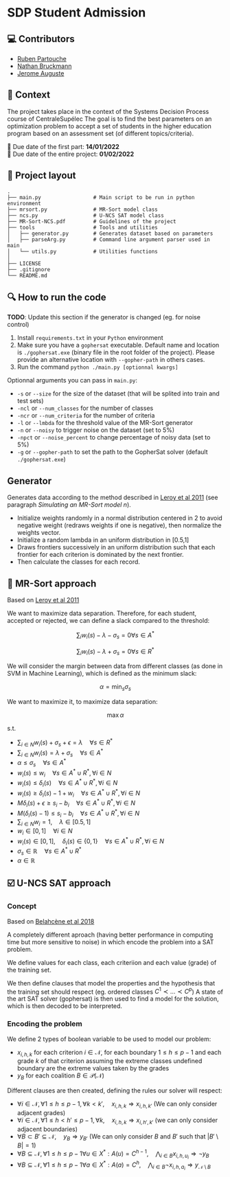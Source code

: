# SDP Student Admission

## :computer: Contributors

- [Ruben Partouche](https://gitlab-student.centralesupelec.fr/2018partouchr)
- [Nathan Bruckmann](https://gitlab-student.centralesupelec.fr/2018bruckmann)
- [Jerome Auguste](https://gitlab-student.centralesupelec.fr/2018augustej)

## :page_facing_up: Context

The project takes place in the context of the Systems Decision Process course of CentraleSupélec
The goal is to find the best parameters on an optimization problem to accept a set of students in the higher education program based on an assessment set (of different topics/criteria).

:date: Due date of the first part: **14/01/2022** \
:date: Due date of the entire project: **01/02/2022**

## :file_folder: Project layout

```text
.
├── main.py                 # Main script to be run in python environment
├── mrsort.py               # MR-Sort model class
├── ncs.py                  # U-NCS SAT model class
├── MR-Sort-NCS.pdf         # Guidelines of the project
├── tools                   # Tools and utilities
│   ├── generator.py        # Generates dataset based on parameters
│   ├── parseArg.py         # Command line argument parser used in main
│   └── utils.py            # Utilities functions
│
├── LICENSE
├── .gitignore
└── README.md

```

## :mag: How to run the code

**TODO**: Update this section if the generator is changed (eg. for noise control)

1. Install `requirements.txt` in your `Python` environment
2. Make sure you have a `gophersat` executable. Default name and location is `./gophersat.exe` (binary file in the root folder of the project). Please provide an alternative location with `--gopher-path` in others cases.
3. Run the command `python ./main.py [optionnal kwargs]`

Optionnal arguments you can pass in `main.py`:

- `-s` or `--size` for the size of the dataset (that will be splited into train and test sets)
- `-ncl` or `--num_classes` for the number of classes
- `-ncr` or `--num_criteria` for the number of criteria
- `-l` or `--lmbda` for the threshold value of the MR-Sort generator
- `-n` or `--noisy` to trigger noise on the dataset (set to 5%)
- `-npct` or `--noise_percent` to change percentage of noisy data (set to 5%)
- `-g` or `--gopher-path` to set the path to the GopherSat solver (default `./gophersat.exe`)

## Generator

Generates data according to the method described in [Leroy et al 2011](https://centralesupelec.edunao.com/pluginfile.php/214890/mod_label/intro/2011-Leroy-Mousseau-Pirlot-ADT.pdf) (see paragraph _Simulating an MR-Sort model n_).

- Initialize weights randomly in a normal distribution centered in 2 to avoid negative weight (redraws weights if one is negative), then normalize the weights vector.
- Initialize a random lambda in an uniform distribution in [0.5,1]
- Draws frontiers successively in an uniform distribution such that each frontier for each criterion is dominated by the next frontier.
- Then calculate the classes for each record.

## :1234: MR-Sort approach

Based on [Leroy et al 2011](https://centralesupelec.edunao.com/pluginfile.php/214890/mod_label/intro/2011-Leroy-Mousseau-Pirlot-ADT.pdf)

We want to maximize data separation. Therefore, for each student, accepted or rejected, we can define a slack compared to the threshold:

```math
\sum_{i}{w_{i}(s)}-\lambda - \sigma_s = 0 \forall s \in A^*
```

```math
\sum_{i}{w_{i}(s)}-\lambda + \sigma_s = 0 \forall s \in R^*
```

We will consider the margin between data from different classes (as done in SVM in Machine Learning), which is defined as the minimum slack:

```math
\alpha = \min_{s} \sigma_s 
```

We want to maximize it, to maximize data separation:

```math
\max \alpha 
```

s.t.

- $`\sum_{i \in N}{w_i(s)} + \sigma_s + \epsilon = \lambda \quad \forall s \in R^*`$
- $`\sum_{i \in N} w_i(s) = \lambda +  \sigma_s \quad \forall s \in A^*`$
- $`\alpha \leq \sigma_s \quad \forall s \in A^*`$
- $`w_i(s) \leq w_i \quad \forall s \in A^* \cup R^*, \forall i \in N`$
- $`w_i(s) \leq \delta_i(s) \quad \forall s \in A^* \cup R^*, \forall i \in N`$
- $`w_i(s) \geq \delta_i(s) - 1 + w_i \quad \forall s \in A^* \cup R^*, \forall i \in N`$
- $`M\delta_i(s)+\epsilon \geq s_i - b_i \quad \forall s \in A^* \cup R^*, \forall i \in N`$
- $`M(\delta_i(s)-1) \leq s_i-b_i \quad \forall s \in A^* \cup R^*, \forall i \in N`$
- $`\sum_{i \in N}{w_i}=1, \quad \lambda \in [0.5, 1]`$
- $`w_i \in [0, 1] \quad \forall i \in N`$
- $`w_i(s) \in [0, 1], \quad \delta_i(s) \in \{0, 1\} \quad \forall s \in A^* \cup R^*, \forall i \in N`$
- $`\sigma_s \in \mathbb{R} \quad \forall s \in A^* \cup R^*`$
- $`\alpha \in \mathbb{R}`$

## :ballot_box_with_check: U-NCS SAT approach

### Concept

Based on [Belahcène et al 2018](https://centralesupelec.edunao.com/pluginfile.php/214890/mod_label/intro/2018-Belahcene-et-al-COR.pdf)

A completely different aproach (having better performance in computing time but more sensitive to noise) in which encode the problem into a SAT problem.

We define values for each class, each criteriion and each value (grade) of the training set.

We then define clauses that model the properties and the hypothesis that the training set should respect (eg. ordered classes $`C^1 \prec ... \prec C^p`$)
A state of the art SAT solver (gophersat) is then used to find a model for the solution, which is then decoded to be interpreted.

### Encoding the problem

We define 2 types of boolean variable to be used to model our problem:

- $`x_{i, h, k}`$ for each criterion $`i \in \mathcal{N}`$, for each boundary $`1 \leq h \leq p-1`$ and each grade $`k`$ of that criterion assuming the extreme classes undefined boundary are the extreme values taken by the grades
- $`y_B`$ for each coalition $`B \in \mathcal{P}(\mathcal{N})`$

Different clauses are then created, defining the rules our solver will respect:

- $`\forall i \in \mathcal{N}, \forall 1 \leq h \leq p-1, \forall k<k', \quad x_{i, h, k} \Rightarrow x_{i, h, k'}`$ (We can only consider adjacent grades)
- $`\forall i \in \mathcal{N}, \forall 1 \leq h < h' \leq p-1, \forall k, \quad x_{i, h, k} \Rightarrow x_{i, h', k'}`$ (we can only consider adjacent boundaries)
- $`\forall B \subset B' \subseteq \mathcal{N}, \quad y_{B} \Rightarrow y_{B'}`$ (We can only consider $`B`$ and  $`B'`$ such that  $`|B' \setminus B| = 1`$)
- $`\forall B \subseteq \mathcal{N}, \forall 1 \leq h \leq p-1 \forall u \in X^*: A(u) = C^{h-1}, \quad \bigwedge_{i \in B}{x_{i, h, u_i}} \Rightarrow \neg y_B`$
- $`\forall B \subseteq \mathcal{N}, \forall 1 \leq h \leq p-1 \forall a \in X^*: A(a) = C^{h}, \quad \bigwedge_{i \in B}{\neg x_{i, h, a_i}} \Rightarrow y_{\mathcal{N} \setminus B}`$

